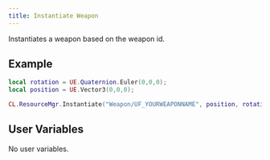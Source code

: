 ```yaml
---
title: Instantiate Weapon
---
```


Instantiates a weapon based on the weapon id.

## Example

```lua
local rotation = UE.Quaternion.Euler(0,0,0);
local position = UE.Vector3(0,0,0); 

CL.ResourceMgr.Instantiate("Weapon/UF_YOURWEAPONNAME", position, rotation);
```

## User Variables

No user variables.
